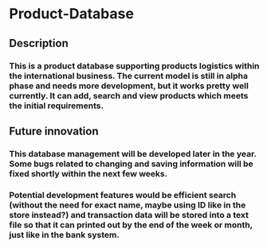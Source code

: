 # Product-Database

## Description
### This is a product database supporting products logistics within the international business. The current model is still in alpha phase and needs more development, but it works pretty well currently. It can add, search and view products which meets the initial requirements.

## Future innovation
### This database management will be developed later in the year. Some bugs related to changing and saving information will be fixed shortly within the next few weeks. 
### Potential development features would be efficient search (without the need for exact name, maybe using ID like in the store instead?) and transaction data will be stored into a text file so that it can printed out by the end of the week or month, just like in the bank system.

